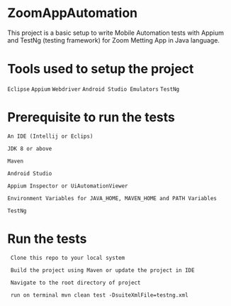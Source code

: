 # ZoomAppAutomation

This project is a basic setup to write Mobile Automation tests with Appium and TestNg (testing framework) for Zoom Metting App in Java language.

# Tools used to setup the project
  `Eclipse`
  `Appium`
  `Webdriver`
  `Android Studio Emulators`
  `TestNg`
  

# Prerequisite to run the tests
  `An IDE (Intellij or Eclips) `
  
  `JDK 8 or above`
   
  `Maven`
  
  `Android Studio`
  
  `Appium Inspector or UiAutomationViewer`
    
  `Environment Variables for JAVA_HOME, MAVEN_HOME and PATH Variables`
    
  `TestNg`
  

# Run the tests
  ` Clone this repo to your local system`
  
  ` Build the project using Maven or update the project in IDE`
  
  ` Navigate to the root directory of project`
  
  ` run on terminal mvn clean test -DsuiteXmlFile=testng.xml`
